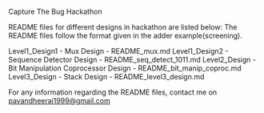 Capture The Bug Hackathon

README files for different designs in hackathon are listed below:
The README files follow the format given in the adder example(screening).

Level1_Design1 - Mux Design                          - README_mux.md
Level1_Design2 - Sequence Detector Design            - README_seq_detect_1011.md
Level2_Design  - Bit Manipulation Coprocessor Design - README_bit_manip_coproc.md
Level3_Design  - Stack Design                        - README_level3_design.md

For any information regarding the README files, contact me on pavandheeraj1999@gmail.com
